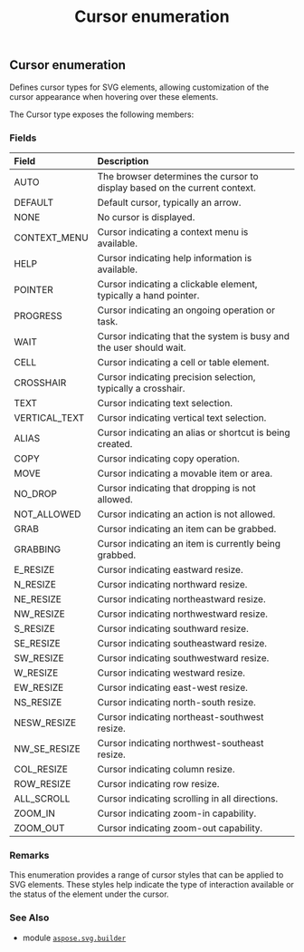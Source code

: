 ﻿---
title: Cursor enumeration
second_title: Aspose.SVG for Python via .NET API References
description: 
type: docs
weight: 1370
url: /python-net/aspose.svg.builder/cursor/
is_root: false
---

## Cursor enumeration

Defines cursor types for SVG elements, allowing customization of the cursor appearance when hovering over these elements.



The Cursor type exposes the following members:

### Fields
| Field | Description |
| :- | :- |
| AUTO | The browser determines the cursor to display based on the current context. |
| DEFAULT | Default cursor, typically an arrow. |
| NONE | No cursor is displayed. |
| CONTEXT_MENU | Cursor indicating a context menu is available. |
| HELP | Cursor indicating help information is available. |
| POINTER | Cursor indicating a clickable element, typically a hand pointer. |
| PROGRESS | Cursor indicating an ongoing operation or task. |
| WAIT | Cursor indicating that the system is busy and the user should wait. |
| CELL | Cursor indicating a cell or table element. |
| CROSSHAIR | Cursor indicating precision selection, typically a crosshair. |
| TEXT | Cursor indicating text selection. |
| VERTICAL_TEXT | Cursor indicating vertical text selection. |
| ALIAS | Cursor indicating an alias or shortcut is being created. |
| COPY | Cursor indicating copy operation. |
| MOVE | Cursor indicating a movable item or area. |
| NO_DROP | Cursor indicating that dropping is not allowed. |
| NOT_ALLOWED | Cursor indicating an action is not allowed. |
| GRAB | Cursor indicating an item can be grabbed. |
| GRABBING | Cursor indicating an item is currently being grabbed. |
| E_RESIZE | Cursor indicating eastward resize. |
| N_RESIZE | Cursor indicating northward resize. |
| NE_RESIZE | Cursor indicating northeastward resize. |
| NW_RESIZE | Cursor indicating northwestward resize. |
| S_RESIZE | Cursor indicating southward resize. |
| SE_RESIZE | Cursor indicating southeastward resize. |
| SW_RESIZE | Cursor indicating southwestward resize. |
| W_RESIZE | Cursor indicating westward resize. |
| EW_RESIZE | Cursor indicating east-west resize. |
| NS_RESIZE | Cursor indicating north-south resize. |
| NESW_RESIZE | Cursor indicating northeast-southwest resize. |
| NW_SE_RESIZE | Cursor indicating northwest-southeast resize. |
| COL_RESIZE | Cursor indicating column resize. |
| ROW_RESIZE | Cursor indicating row resize. |
| ALL_SCROLL | Cursor indicating scrolling in all directions. |
| ZOOM_IN | Cursor indicating zoom-in capability. |
| ZOOM_OUT | Cursor indicating zoom-out capability. |



### Remarks 


This enumeration provides a range of cursor styles that can be applied to SVG elements. These styles help indicate the type of interaction available or the status of the element under the cursor.

### See Also
* module [`aspose.svg.builder`](..)
